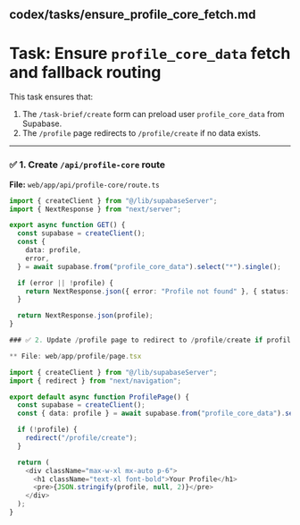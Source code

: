 ## codex/tasks/ensure_profile_core_fetch.md

# Task: Ensure `profile_core_data` fetch and fallback routing

This task ensures that:
1. The `/task-brief/create` form can preload user `profile_core_data` from Supabase.
2. The `/profile` page redirects to `/profile/create` if no data exists.

---

### ✅ 1. Create `/api/profile-core` route

**File:** `web/app/api/profile-core/route.ts`

```ts
import { createClient } from "@/lib/supabaseServer";
import { NextResponse } from "next/server";

export async function GET() {
  const supabase = createClient();
  const {
    data: profile,
    error,
  } = await supabase.from("profile_core_data").select("*").single();

  if (error || !profile) {
    return NextResponse.json({ error: "Profile not found" }, { status: 404 });
  }

  return NextResponse.json(profile);
}

### ✅ 2. Update /profile page to redirect to /profile/create if profile missing *** 

** File: web/app/profile/page.tsx

import { createClient } from "@/lib/supabaseServer";
import { redirect } from "next/navigation";

export default async function ProfilePage() {
  const supabase = createClient();
  const { data: profile } = await supabase.from("profile_core_data").select("*").single();

  if (!profile) {
    redirect("/profile/create");
  }

  return (
    <div className="max-w-xl mx-auto p-6">
      <h1 className="text-xl font-bold">Your Profile</h1>
      <pre>{JSON.stringify(profile, null, 2)}</pre>
    </div>
  );
}
